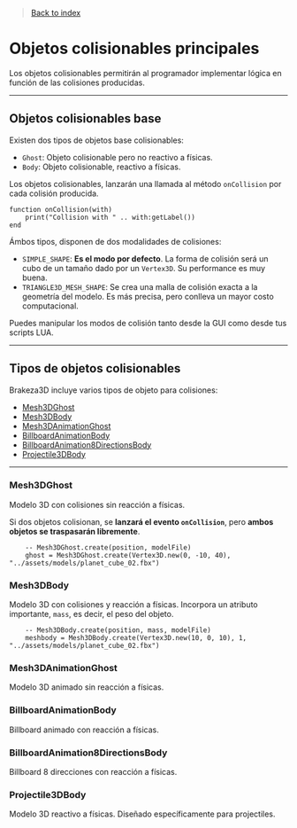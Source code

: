 >[Back to index](https://github.com/rzeronte/brakeza3d/blob/master/doc/00-index.md)

# Objetos colisionables principales

Los objetos colisionables permitirán al programador implementar lógica en función de las colisiones 
producidas.

---

## Objetos colisionables base

Existen dos tipos de objetos base colisionables:

- `Ghost`: Objeto colisionable pero no reactivo a físicas.
- `Body`: Objeto colisionable, reactivo a físicas.

Los objetos colisionables, lanzarán una llamada al método `onCollision` por cada colisión producida.

```
function onCollision(with)
    print("Collision with " .. with:getLabel())
end
```

Ámbos tipos, disponen de dos modalidades de colisiones:
 
 - `SIMPLE_SHAPE`: **Es el modo por defecto**. La forma de colisión será un cubo de un tamaño dado por un `Vertex3D`. Su performance es muy buena.
 - `TRIANGLE3D_MESH_SHAPE`: Se crea una malla de colisión exacta a la geometría del modelo. Es más precisa, pero conlleva un mayor costo
computacional.

Puedes manipular los modos de colisión tanto desde la GUI como desde tus scripts LUA.

---

## Tipos de objetos colisionables

Brakeza3D incluye varios tipos de objeto para colisiones:
 
- [Mesh3DGhost](#mesh3dghost)
- [Mesh3DBody](#mesh3dbody)
- [Mesh3DAnimationGhost](#mesh3danimationghost)
- [BillboardAnimationBody](#billboardanimationbody)
- [BillboardAnimation8DirectionsBody](#billboardanimation8directionsbody)
- [Projectile3DBody](#projectile3dbody)

---

### Mesh3DGhost

Modelo 3D con colisiones sin reacción a físicas.

Si dos objetos colisionan, se **lanzará el evento `onCollision`**, pero **ambos objetos se traspasarán libremente**.

```
    -- Mesh3DGhost.create(position, modelFile)
    ghost = Mesh3DGhost.create(Vertex3D.new(0, -10, 40), "../assets/models/planet_cube_02.fbx")
```

### Mesh3DBody

Modelo 3D con colisiones y reacción a físicas. Incorpora un atributo importante, `mass`, es decir, el peso del objeto.

```
    -- Mesh3DBody.create(position, mass, modelFile)
    meshbody = Mesh3DBody.create(Vertex3D.new(10, 0, 10), 1, "../assets/models/planet_cube_02.fbx")
```

### Mesh3DAnimationGhost
Modelo 3D animado sin reacción a físicas.

### BillboardAnimationBody
Billboard animado con reacción a físicas.

### BillboardAnimation8DirectionsBody
Billboard 8 direcciones con reacción a físicas.

### Projectile3DBody
Modelo 3D reactivo a físicas. Diseñado específicamente para projectiles.

